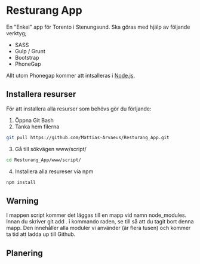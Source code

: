 # Resturang App
En "Enkel" app för Torento i Stenungsund. Ska göras med hjälp av följande verktyg;
* SASS
* Gulp / Grunt
* Bootstrap
* PhoneGap

Allt utom Phonegap kommer att intsalleras i [Node.js](https://nodejs.org/dist/v10.16.3/node-v10.16.3-x64.msi).

## Installera resurser
För att installera alla resurser som behövs gör du förljande:
1. Öppna Git Bash
2. Tanka hem filerna
```bash
git pull https://github.com/Mattias-Arvaeus/Resturang_App.git
```
3. Gå till sökvägen www/script/
```bash
cd Resturang_App/www/script/ 
```
4. Installera alla resureser via npm
```bash
npm install
```
## Warning
I mappen script kommer det läggas till en mapp vid namn node_modules.
Innan du skriver git add . i kommando raden, se till så att du tagit bort denna mapp.
Den innehåller alla moduler vi använder (är flera tusen) och kommer ta tid att ladda up till Github.

## Planering
